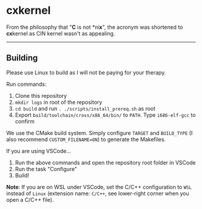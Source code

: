 # cxkernel

From the philosophy that "**C** is not \*ni**x**", the acronym was shortened to **cx**kernel as CIN kernel wasn't as appealing.

---

## Building

Please use Linux to build as I will not be paying for your therapy.

Run commands:
1. Clone this repository
2. `mkdir logs` in root of the repository
3. `cd build` and run `. ./scripts/install_prereq.sh` as root
4. Export `build/toolchain/cross/x86_64/bin/` to `PATH`. Type `i686-elf-gcc` to confirm

We use the CMake build system. Simply configure `TARGET` and `BUILD_TYPE` (I also recommend `CUSTOM_FILENAME=ON`) to generate the Makefiles.

If you are using VSCode...
1. Run the above commands and open the repository root folder in VSCode
2. Run the task "Configure"
3. Build!

**Note**: If you are on WSL under VSCode, set the C/C++ configuration to `WSL` instead of `Linux` (extension name: `C/C++`, see lower-right corner when you open a C/C++ file).

